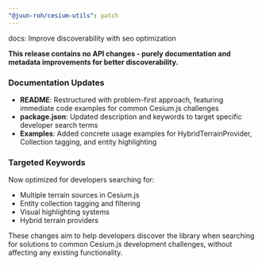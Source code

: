 ```yaml
---
"@juun-roh/cesium-utils": patch
---
```


docs: Improve discoverability with seo optimization

**This release contains no API changes - purely documentation and metadata improvements for better discoverability.**

### Documentation Updates

- **README**: Restructured with problem-first approach, featuring immediate code examples for common Cesium.js challenges
- **package.json**: Updated description and keywords to target specific developer search terms
- **Examples**: Added concrete usage examples for HybridTerrainProvider, Collection tagging, and entity highlighting

### Targeted Keywords

Now optimized for developers searching for:

- Multiple terrain sources in Cesium.js
- Entity collection tagging and filtering  
- Visual highlighting systems
- Hybrid terrain providers

These changes aim to help developers discover the library when searching for solutions to common Cesium.js development challenges, without affecting any existing functionality.
